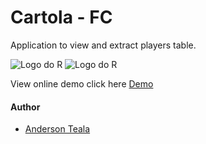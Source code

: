 # Cartola - FC
Application to view and extract players table.

![Logo do R](https://i.imgur.com/VoQFwb6.png)
![Logo do R](https://i.imgur.com/HU2vWRd.png)

View online demo click here [Demo](https://cartolafc.hamstercode.com.br/)

#### Author
- [Anderson Teala](github.com/AndersonTeala)